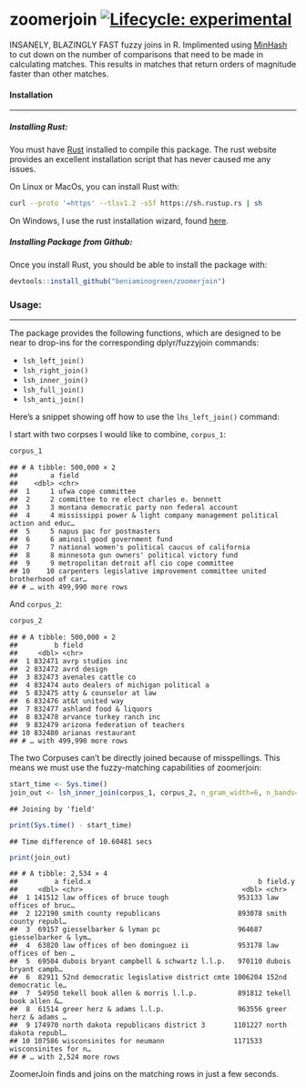
# zoomerjoin [![Lifecycle: experimental](https://img.shields.io/badge/lifecycle-experimental-orange.svg)](https://lifecycle.r-lib.org/articles/stages.html#experimental)

INSANELY, BLAZINGLY FAST fuzzy joins in R. Implimented using
[MinHash](https://en.wikipedia.org/wiki/MinHash) to cut down on the
number of comparisons that need to be made in calculating matches. This
results in matches that return orders of magnitude faster than other
matches.

#### Installation

------------------------------------------------------------------------

##### Installing Rust:

You must have [Rust](https://www.rust-lang.org/tools/install) installed
to compile this package. The rust website provides an excellent
installation script that has never caused me any issues.

On Linux or MacOs, you can install Rust with:

``` sh
curl --proto '=https' --tlsv1.2 -sSf https://sh.rustup.rs | sh
```

On Windows, I use the rust installation wizard, found
[here](https://forge.rust-lang.org/infra/other-installation-methods.html).

##### Installing Package from Github:

Once you install Rust, you should be able to install the package with:

``` r
devtools::install_github("beniaminogreen/zoomerjoin")
```

### Usage:

------------------------------------------------------------------------

The package provides the following functions, which are designed to be
near to drop-ins for the corresponding dplyr/fuzzyjoin commands:

- `lsh_left_join()`
- `lsh_right_join()`
- `lsh_inner_join()`
- `lsh_full_join()`
- `lsh_anti_join()`

Here’s a snippet showing off how to use the `lhs_left_join()` command:

I start with two corpses I would like to combine, `corpus_1`:

``` r
corpus_1
```

    ## # A tibble: 500,000 × 2
    ##        a field                                                                  
    ##    <dbl> <chr>                                                                  
    ##  1     1 ufwa cope committee                                                    
    ##  2     2 committee to re elect charles e. bennett                               
    ##  3     3 montana democratic party non federal account                           
    ##  4     4 mississippi power & light company management political action and educ…
    ##  5     5 napus pac for postmasters                                              
    ##  6     6 aminoil good government fund                                           
    ##  7     7 national women's political caucus of california                        
    ##  8     8 minnesota gun owners' political victory fund                           
    ##  9     9 metropolitan detroit afl cio cope committee                            
    ## 10    10 carpenters legislative improvement committee united brotherhood of car…
    ## # … with 499,990 more rows

And `corpus_2`:

``` r
corpus_2
```

    ## # A tibble: 500,000 × 2
    ##         b field                               
    ##     <dbl> <chr>                               
    ##  1 832471 avrp studios inc                    
    ##  2 832472 avrd design                         
    ##  3 832473 avenales cattle co                  
    ##  4 832474 auto dealers of michigan political a
    ##  5 832475 atty & counselor at law             
    ##  6 832476 at&t united way                     
    ##  7 832477 ashland food & liquors              
    ##  8 832478 arvance turkey ranch inc            
    ##  9 832479 arizona federation of teachers      
    ## 10 832480 arianas restaurant                  
    ## # … with 499,990 more rows

The two Corpuses can’t be directly joined because of misspellings. This
means we must use the fuzzy-matching capabilities of zoomerjoin:

``` r
start_time <- Sys.time()
join_out <- lsh_inner_join(corpus_1, corpus_2, n_gram_width=6, n_bands=20, band_width=6)
```

    ## Joining by 'field'

``` r
print(Sys.time() - start_time)
```

    ## Time difference of 10.60481 secs

``` r
print(join_out)
```

    ## # A tibble: 2,534 × 4
    ##         a field.x                                         b field.y             
    ##     <dbl> <chr>                                       <dbl> <chr>               
    ##  1 141512 law offices of bruce tough                 953133 law offices of bruc…
    ##  2 122190 smith county republicans                   893078 smith county republ…
    ##  3  69157 giesselbarker & lyman pc                   964687 giesselbarker & lym…
    ##  4  63820 law offices of ben dominguez ii            953178 law offices of ben …
    ##  5  69504 dubois bryant campbell & schwartz l.l.p.   970110 dubois bryant campb…
    ##  6  82911 52nd democratic legislative district cmte 1006204 152nd democratic le…
    ##  7  54950 tekell book allen & morris l.l.p.          891812 tekell book allen &…
    ##  8  61514 greer herz & adams l.l.p.                  963556 greer herz & adams …
    ##  9 174970 north dakota republicans district 3       1101227 north dakota republ…
    ## 10 107586 wisconsinites for neumann                 1171533 wisconsinites for n…
    ## # … with 2,524 more rows

ZoomerJoin finds and joins on the matching rows in just a few seconds.
